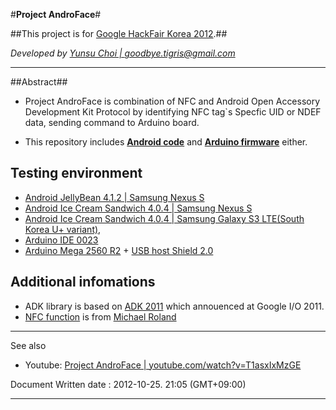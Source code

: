 #**Project AndroFace**#


##This project is for [Google HackFair Korea 2012](http://googledevkr.blogspot.kr/2012/08/google-hackfair.html).##

*Developed by [Yunsu Choi | goodbye.tigris@gmail.com](mailto:goodbye.tigris@gmail.com "goodbye.tigris@gmail.com")*

----------
##Abstract##
- Project AndroFace is combination of NFC and Android Open Accessory Development Kit Protocol
by identifying NFC tag`s Specfic UID or NDEF data, sending command to Arduino board.

- This repository includes [**Android code**](https://github.com/YunsuChoi/AndroFace/tree/master/Main) and [**Arduino firmware**](https://github.com/YunsuChoi/AndroFace/tree/master/AndroFace_Firmware/AndroFace_Firmware0023) either.

## Testing environment ##
- [Android JellyBean 4.1.2 | Samsung Nexus S](http://developer.android.com/intl/ko/about/versions/android-4.1.html)
- [Android Ice Cream Sandwich 4.0.4 | Samsung Nexus S](http://developer.android.com/intl/ko/about/versions/android-4.0.3.html)
- [Android Ice Cream Sandwich 4.0.4 | Samsung Galaxy S3 LTE(South Korea U+ variant)](http://developer.android.com/intl/ko/about/versions/android-4.0.3.html), 
- [Arduino IDE 0023](http://www.arduino.cc/en/Main/software)
- [Arduino Mega 2560 R2](http://arduino.cc/en/Main/ArduinoBoardMega2560) + [USB host Shield 2.0](http://www.circuitsathome.com/products-page/arduino-shields/usb-host-shield-2-0-for-arduino) 

## Additional infomations ##
- ADK library is based on [ADK 2011](http://developer.android.com/intl/ko/tools/adk/adk.html) which annouenced at Google I/O 2011.
- [NFC function](https://github.com/YunsuChoi/AndroFace/tree/master/Main) is from [Michael Roland](http://www.mroland.at/projects/nfc-taginfo/)

----------
See also

- Youtube: [Project AndroFace | youtube.com/watch?v=T1asxIxMzGE](http://www.youtube.com/watch?v=T1asxIxMzGE "Project AndroFace")


Document Written date : 2012-10-25. 21:05 (GMT+09:00)

----------
